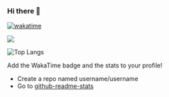 ### Hi there 👋

[![wakatime](https://wakatime.com/badge/user/77b070d5-6aa9-48be-9585-334c7ae98c93.svg)](https://wakatime.com/@77b070d5-6aa9-48be-9585-334c7ae98c93)

![](https://github-readme-stats.vercel.app/api?username=Mohamedhakem&bg_color=0d1117&text_color=b4bbc1&icon_color=8b949e&title_color=c9d1d9&show_icons=true&border_color=30363d&&layout=compact&count_private=true&include_all_commits=true)
 
![Top Langs](https://github-readme-stats.vercel.app/api/top-langs/?username=Mohamedhakem&bg_color=0d1117&text_color=b4bbc1&icon_color=8b949e&title_color=c9d1d9&show_icons=true&border_color=30363d&&layout=compact)


Add the WakaTime badge and the stats to your profile! 
- Create a repo named username/username 
- Go to [github-readme-stats](https://github.com/anuraghazra/github-readme-stats)

